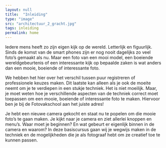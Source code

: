 ```yaml
---
layout: null
title:  "Inleiding"
type: "image"
src: "architectuur_2_gracht.jpg"
tags: inleiding
permalink: home
---
```


Iedere mens heeft zo zijn eigen kijk op de wereld. Letterlijk en figuurlijk. Sinds de komst van de smart phones zijn er nog nooit dagelijks zo veel foto’s gemaakt als nu. Maar een foto van een mooi model, een boeiende wereldgebeurtenis of een interessante kijk op bepaalde zaken is wat anders dan een mooie, boeiende of interessante foto.



We hebben het hier over het verschil tussen puur registreren of professionele keuzes maken. Dit laatste kan alleen als je ook de moeite neemt om je te verdiepen in een stukje techniek. Het is niet moeilijk. Maar, je moet weten hoe je verschillende aspecten van de techniek correct moet toepassen om een mooie, boeiende of interessante foto te maken. Hiervoor ben je bij de Fotovakschool aan het juiste adres!


Je hebt een nieuwe camera gekocht en staat nu te popelen om die mooie foto’s te gaan maken. Je kijkt naar je camera en ziet allerlei knoppen en menu’s. Waar moet je beginnen? En wat gebeurt er eigenlijk binnen in de camera en waarom? In deze basiscursus gaan wij je wegwijs maken in de techniek en de mogelijkheden die je als fotograaf hebt om ze creatief toe te kunnen passen.

